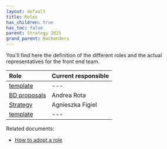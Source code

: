```yaml
---
layout: default
title: Roles
has_children: true
has_toc: false
parent: Strategy 2021
grand_parent: Backenders
---
```


You'll find here the definition of the different roles and the actual representatives for the front end team.

| Role | Current responsible |
|:--|:--|
| [template](/devismos/docs/backenders/strategy-2021/roles/template) | --- |
| [BD proposals](/devismos/docs/backenders/strategy-2021/roles/business-development-proposals) | Andrea Rota |
| [Strategy](/devismos/docs/backenders/strategy-2021/roles/strategy) | Agnieszka Figiel |
| [template](/devismos/docs/backenders/strategy-2021/roles/hiring) | --- |

Related documents:

* [How to adopt a role](/devismos/docs/guidelines/role-adoption)
